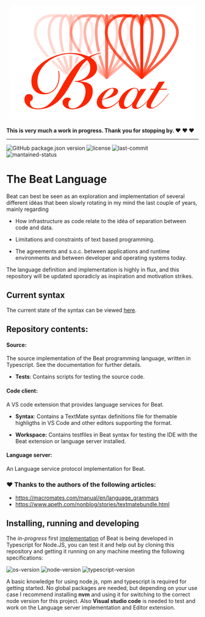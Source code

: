 <p align="center"><img src="./documentation/files/beat_logo.png" /></p>

**This is very much a work in progress. Thank you for stopping by. ♥ ♥ ♥**

---
![GitHub package.json version](https://img.shields.io/github/package-json/v/lyret/beat)
![license](https://img.shields.io/github/license/lyret/beat.svg)
![last-commit](https://img.shields.io/github/last-commit/lyret/beat.svg)
![mantained-status](https://img.shields.io/maintenance/yes/2019)


# The Beat Language

Beat can best be seen as an exploration and implementation of several different idéas that been slowly rotating in my mind the last couple of years, mainly regarding

* How infrastructure as code relate to the idéa of separation between code and data.

* Limitations and constraints of text based programming.

* The agreements and s.o.c. between applications and runtime environments and between developer and operating systems today.

The language definition and implementation is highly in flux, and this repository will be updated sporadicly as inspiration and motivation strikes. 

## Current syntax

The current state of the syntax can be viewed [here](`beat/documentation/files/current_syntax.html).

## Repository contents:

#### Source:
The source implementation of the Beat programming language, written in Typescript. See the documentation for further details.

 - **Tests**: Contains scripts for testing the source code.

#### **Code client**:
A VS code extension that provides language services for Beat.

 - **Syntax**:
Contains a TextMate syntax definitions file for themable highligths in VS Code and other editors
supporting the format.

 - **Workspace:**
 Contains testfiles in Beat syntax for testing the IDE with the Beat extension or language server installed.

#### Language server:
An Language service protocol implementation for Beat.


### ♥ Thanks to the authors of the following articles:
 - https://macromates.com/manual/en/language_grammars
 - https://www.apeth.com/nonblog/stories/textmatebundle.html


## Installing, running and developing

The _in-progress_ first [implementation](beat/source) of Beat is being developed in Typescript for Node.JS, you can test it and help out by cloning this repository and getting it running on any machine meeting the following specifications:

![os-version](https://img.shields.io/badge/os%20-mac|windows|linux-lightgray)
![node-version](https://img.shields.io/badge/node%20-v10.11.0-brightgreen)
![typescript-version](https://img.shields.io/badge/typescript-3.1.1-blue)

A basic knowledge for using node.js, npm and typescript is required for getting started. No global packages are needed, but depending on your use case I recommend installing **nvm** and using it for switching to the correct node version for this project. Also **Visual studio code** is needed to test and work on the Language server implementation and Editor extension.